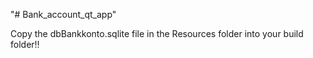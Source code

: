 "# Bank_account_qt_app"

Copy the dbBankkonto.sqlite file in the Resources folder into your build folder!!
